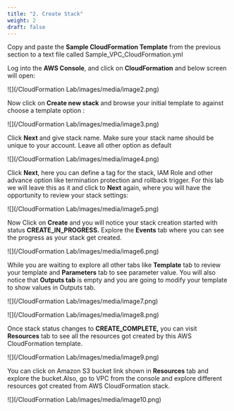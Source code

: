 ```yaml
---
title: "2. Create Stack"
weight: 2
draft: false
---
```


Copy and paste the **Sample CloudFormation Template** from the previous section to a text file called Sample_VPC_CloudFormation.yml

Log into the **AWS Console**, and click on **CloudFormation** and below
screen will open:

![](/CloudFormation Lab/images/media/image2.png)

Now click on **Create new stack** and browse your initial template to
against choose a template option :

![](/CloudFormation Lab/images/media/image3.png)

Click **Next** and give stack name. Make sure your stack name should be
unique to your account. Leave all other option as default

![](/CloudFormation Lab/images/media/image4.png)

Click **Next**, here you can define a tag for the stack, IAM Role and
other advance option like termination protection and rollback trigger.
For this lab we will leave this as it and click to **Next** again, where
you will have the opportunity to review your stack settings:

![](/CloudFormation Lab/images/media/image5.png)

Now Click on **Create** and you will notice your stack creation started
with status **CREATE\_IN\_PROGRESS.** Explore the **Events** tab where
you can see the progress as your stack get created.

![](/CloudFormation Lab/images/media/image6.png)

While you are waiting to explore all other tabs like **Template** tab to
review your template and **Parameters** tab to see parameter value. You
will also notice that **Outputs tab** is empty and you are going to
modify your template to show values in Outputs tab.

![](/CloudFormation Lab/images/media/image7.png)

![](/CloudFormation Lab/images/media/image8.png)

Once stack status changes to **CREATE\_COMPLETE,** you can visit
**Resources** tab to see all the resources got created by this AWS
CloudFormation template.

![](/CloudFormation Lab/images/media/image9.png)

You can click on Amazon S3 bucket link shown in **Resources** tab and
explore the bucket.Also, go to VPC from the console and explore
different resources got created from AWS CloudFormation stack.

![](/CloudFormation Lab/images/media/image10.png)
